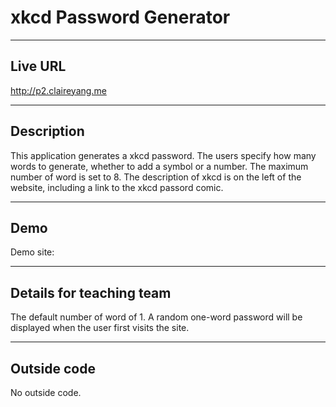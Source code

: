 # xkcd Password Generator
----
## Live URL

http://p2.claireyang.me

----
## Description
This application generates a xkcd password. The users specify how many words to generate, whether to add a symbol or a number. The maximum number of word is set to 8. The description of xkcd is on the left of the website, including a link to the xkcd passord comic. 

----
## Demo
Demo site:

----
## Details for teaching team
The default number of word of 1. A random one-word password will be displayed when the user first visits the site. 

----

## Outside code
No outside code.